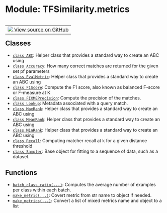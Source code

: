 # Module: TFSimilarity.metrics
<!-- Insert buttons and diff -->
<table class="tfo-notebook-buttons tfo-api nocontent" align="left">
<td>
  <a target="_blank" href="https://github.com/tensorflow/similarity/blob/main/tensorflow_similarity/metrics.py">
    <img src="https://www.tensorflow.org/images/GitHub-Mark-32px.png" />
    View source on GitHub
  </a>
</td>
</table>



## Classes
- [`class ABC`](../TFSimilarity/distances/ABC.md): Helper class that provides a standard way to create an ABC using
- [`class Accuracy`](../TFSimilarity/metrics/Accuracy.md): How many correct matches are returned for the given set pf parameters
- [`class EvalMetric`](../TFSimilarity/callbacks/EvalMetric.md): Helper class that provides a standard way to create an ABC using
- [`class F1Score`](../TFSimilarity/indexer/F1Score.md): Compute the F1 score, also known as balanced F-score or F-measure at K
- [`class FIXMEPrecision`](../TFSimilarity/metrics/FIXMEPrecision.md): Compute the precision of the matches.
- [`class Lookup`](../TFSimilarity/indexer/Lookup.md): Metadata associated with a query match.
- [`class MaxRank`](../TFSimilarity/metrics/MaxRank.md): Helper class that provides a standard way to create an ABC using
- [`class MeanRank`](../TFSimilarity/metrics/MeanRank.md): Helper class that provides a standard way to create an ABC using
- [`class MinRank`](../TFSimilarity/metrics/MinRank.md): Helper class that provides a standard way to create an ABC using
- [`class Recall`](../TFSimilarity/metrics/Recall.md): Computing matcher recall at k for a given distance threshold
- [`class Sampler`](../TFSimilarity/metrics/Sampler.md): Base object for fitting to a sequence of data, such as a dataset.
## Functions
- [`batch_class_ratio(...)`](../TFSimilarity/metrics/batch_class_ratio.md): Computes the average number of examples per class within each batch.
- [`make_metric(...)`](../TFSimilarity/callbacks/make_metric.md): Covert metric from str name to object if needed.
- [`make_metrics(...)`](../TFSimilarity/metrics/make_metrics.md): Convert a list of mixed metrics name and object to a list

